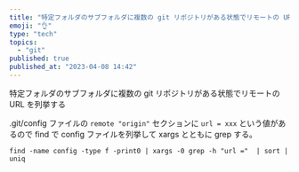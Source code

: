 ```yaml
---
title: "特定フォルダのサブフォルダに複数の git リポジトリがある状態でリモートの URL を列挙する"
emoji: "👌"
type: "tech"
topics:
  - "git"
published: true
published_at: "2023-04-08 14:42"
---
```


特定フォルダのサブフォルダに複数の git リポジトリがある状態でリモートの URL を列挙する

.git/config ファイルの `remote "origin"` セクションに `url = xxx` という値があるので
find で config ファイルを列挙して xargs とともに grep する。

```
find -name config -type f -print0 | xargs -0 grep -h "url ="  | sort | uniq
```
